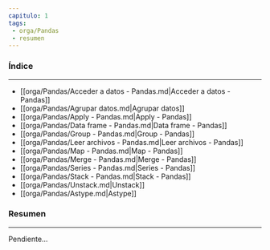 ```yaml
---
capitulo: 1
tags: 
 - orga/Pandas
 - resumen
---
```

### Índice 
---
* [[orga/Pandas/Acceder a datos - Pandas.md|Acceder a datos - Pandas]]
* [[orga/Pandas/Agrupar datos.md|Agrupar datos]]
* [[orga/Pandas/Apply - Pandas.md|Apply - Pandas]]
* [[orga/Pandas/Data frame - Pandas.md|Data frame - Pandas]]
* [[orga/Pandas/Group - Pandas.md|Group - Pandas]]
* [[orga/Pandas/Leer archivos - Pandas.md|Leer archivos - Pandas]]
* [[orga/Pandas/Map - Pandas.md|Map - Pandas]]
* [[orga/Pandas/Merge - Pandas.md|Merge - Pandas]]
* [[orga/Pandas/Series - Pandas.md|Series - Pandas]]
* [[orga/Pandas/Stack - Pandas.md|Stack - Pandas]]
* [[orga/Pandas/Unstack.md|Unstack]]
* [[orga/Pandas/Astype.md|Astype]]

### Resumen
---
Pendiente...